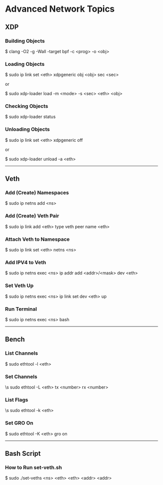 # Advanced Network Topics

## XDP

### Building Objects
\$ clang -O2 -g -Wall -target bpf -c \<prog\> -o \<obj\>

### Loading Objects
\$ sudo ip link set \<eth\> xdpgeneric obj \<obj\> sec \<sec\>

or

\$ sudo xdp-loader load -m \<mode\> -s \<sec\> \<eth\> \<obj\>

### Checking Objects
\$ sudo xdp-loader status

### Unloading Objects
\$ sudo ip link set \<eth\> xdpgeneric off

or

\$ sudo xdp-loader unload -a \<eth\>

---

## Veth

### Add (Create) Namespaces
\$ sudo ip netns add \<ns\>

### Add (Create) Veth Pair
\$ sudo ip link add \<eth\> type veth peer name \<eth\>

### Attach Veth to Namespace
\$ sudo ip link set \<eth\> netns \<ns\>

### Add IPV4 to Veth
\$ sudo ip netns exec \<ns\> ip addr add \<addr\>/\<mask\> dev \<eth\>

### Set Veth Up
\$ sudo ip netns exec \<ns\> ip link set dev \<eth\> up

### Run Terminal
\$ sudo ip netns exec \<ns\> bash

---

## Bench

### List Channels
\$ sudo ethtool -l \<eth\>

### Set Channels
\s sudo ethtool -L \<eth\> tx \<number\> rx \<number\>

### List Flags
\s sudo ethtool -k \<eth\>

### Set GRO On
\$ sudo ethtool -K \<eth\> gro on


---

## Bash Script

### How to Run set-veth.sh
\$ sudo ./set-veths \<ns\> \<eth\> \<eth\> \<addr\> \<addr\> 